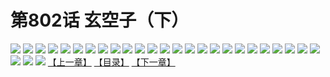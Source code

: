 # 第802话 玄空子（下）
![](https://mhpic.xiaomingtaiji.net/comic/D/斗破苍穹/第802话F1_262470/1.jpg-zymk.middle.webp)
![](https://mhpic.xiaomingtaiji.net/comic/D/斗破苍穹/第802话F1_262470/2.jpg-zymk.middle.webp)
![](https://mhpic.xiaomingtaiji.net/comic/D/斗破苍穹/第802话F1_262470/3.jpg-zymk.middle.webp)
![](https://mhpic.xiaomingtaiji.net/comic/D/斗破苍穹/第802话F1_262470/4.jpg-zymk.middle.webp)
![](https://mhpic.xiaomingtaiji.net/comic/D/斗破苍穹/第802话F1_262470/5.jpg-zymk.middle.webp)
![](https://mhpic.xiaomingtaiji.net/comic/D/斗破苍穹/第802话F1_262470/6.jpg-zymk.middle.webp)
![](https://mhpic.xiaomingtaiji.net/comic/D/斗破苍穹/第802话F1_262470/7.jpg-zymk.middle.webp)
![](https://mhpic.xiaomingtaiji.net/comic/D/斗破苍穹/第802话F1_262470/8.jpg-zymk.middle.webp)
![](https://mhpic.xiaomingtaiji.net/comic/D/斗破苍穹/第802话F1_262470/9.jpg-zymk.middle.webp)
![](https://mhpic.xiaomingtaiji.net/comic/D/斗破苍穹/第802话F1_262470/10.jpg-zymk.middle.webp)
![](https://mhpic.xiaomingtaiji.net/comic/D/斗破苍穹/第802话F1_262470/11.jpg-zymk.middle.webp)
![](https://mhpic.xiaomingtaiji.net/comic/D/斗破苍穹/第802话F1_262470/12.jpg-zymk.middle.webp)
![](https://mhpic.xiaomingtaiji.net/comic/D/斗破苍穹/第802话F1_262470/13.jpg-zymk.middle.webp)
![](https://mhpic.xiaomingtaiji.net/comic/D/斗破苍穹/第802话F1_262470/14.jpg-zymk.middle.webp)
![](https://mhpic.xiaomingtaiji.net/comic/D/斗破苍穹/第802话F1_262470/15.jpg-zymk.middle.webp)
![](https://mhpic.xiaomingtaiji.net/comic/D/斗破苍穹/第802话F1_262470/16.jpg-zymk.middle.webp)
![](https://mhpic.xiaomingtaiji.net/comic/D/斗破苍穹/第802话F1_262470/17.jpg-zymk.middle.webp)
![](https://mhpic.xiaomingtaiji.net/comic/D/斗破苍穹/第802话F1_262470/18.jpg-zymk.middle.webp)
![](https://mhpic.xiaomingtaiji.net/comic/D/斗破苍穹/第802话F1_262470/19.jpg-zymk.middle.webp)
![](https://mhpic.xiaomingtaiji.net/comic/D/斗破苍穹/第802话F1_262470/20.jpg-zymk.middle.webp)
![](https://mhpic.xiaomingtaiji.net/comic/D/斗破苍穹/第802话F1_262470/21.jpg-zymk.middle.webp)
![](https://mhpic.xiaomingtaiji.net/comic/D/斗破苍穹/第802话F1_262470/22.jpg-zymk.middle.webp)
![](https://mhpic.xiaomingtaiji.net/comic/D/斗破苍穹/第802话F1_262470/23.jpg-zymk.middle.webp)
![](https://mhpic.xiaomingtaiji.net/comic/D/斗破苍穹/第802话F1_262470/24.jpg-zymk.middle.webp)
![](https://mhpic.xiaomingtaiji.net/comic/D/斗破苍穹/第802话F1_262470/25.jpg-zymk.middle.webp)
![](https://mhpic.xiaomingtaiji.net/comic/D/斗破苍穹/第802话F1_262470/26.jpg-zymk.middle.webp)
![](https://mhpic.xiaomingtaiji.net/comic/D/斗破苍穹/第802话F1_262470/27.jpg-zymk.middle.webp)
![](https://mhpic.xiaomingtaiji.net/comic/D/斗破苍穹/第802话F1_262470/28.jpg-zymk.middle.webp)
[【上一章】](./805.md)
[【目录】](./README.md)
[【下一章】](./807.md)
